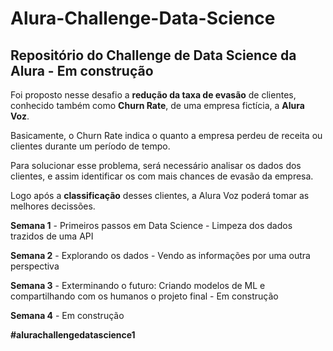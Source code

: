 # Alura-Challenge-Data-Science
## Repositório do Challenge de Data Science da Alura - Em construção

Foi proposto nesse desafio a **redução da taxa de evasão** de clientes, conhecido também como **Churn Rate**, de uma empresa fictícia, a **Alura Voz**.

Basicamente, o Churn Rate indica o quanto a empresa perdeu de receita ou clientes durante um período de tempo.

Para solucionar esse problema, será necessário analisar os dados dos clientes, e assim identificar os com mais chances de evasão da empresa.

Logo após a **classificação** desses clientes, a Alura Voz poderá tomar as melhores decissões.

**Semana 1** - Primeiros passos em Data Science - Limpeza dos dados trazidos de uma API

**Semana 2** - Explorando os dados - Vendo as informações por uma outra perspectiva

**Semana 3** - Exterminando o futuro: Criando modelos de ML e compartilhando com os humanos o projeto final - Em construção

**Semana 4** - Em construção



**#alurachallengedatascience1**

